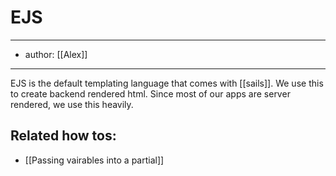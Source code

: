 # EJS
---
- author: [[Alex]]

--- 

EJS is the default templating language that comes with [[sails]]. We use this to create backend rendered html. Since most of our apps are server rendered, we use this heavily. 

## Related how tos:
- [[Passing vairables into a partial]]





